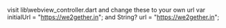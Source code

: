 visit lib\webview_controller.dart
and change these to your own url
 var initialUrl = "https://we2gether.in"; 
 and
   String? url = "https://we2gether.in";
